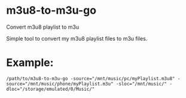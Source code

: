 # m3u8-to-m3u-go
Convert m3u8 playlist to m3u

Simple tool to convert my m3u8 playlist files to m3u files.

# Example:
``/path/to/m3u8-to-m3u-go -source="/mnt/music/pc/myPlaylist.m3u8" -source="/mnt/music/phone/myPlaylist.m3u" -sloc="/mnt/music/" -dloc="/storage/emulated/0/Music/"``